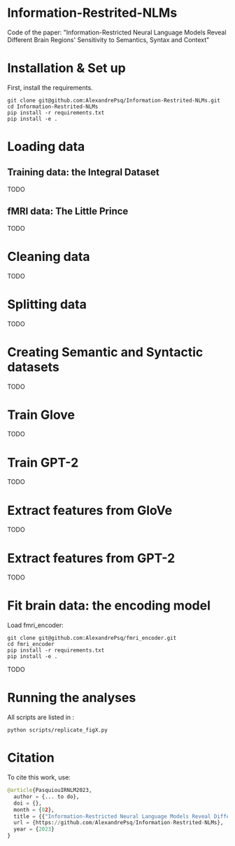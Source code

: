 # Information-Restrited-NLMs
Code of the paper: "Information-Restricted Neural Language Models Reveal Different Brain Regions' Sensitivity to Semantics, Syntax and Context"

# Installation & Set up

First, install the requirements.

```shell
git clone git@github.com:AlexandrePsq/Information-Restrited-NLMs.git
cd Information-Restrited-NLMs
pip install -r requirements.txt
pip install -e .
```

# Loading data

## Training data: the Integral Dataset

TODO

## fMRI data: The Little Prince

TODO

# Cleaning data

TODO

# Splitting data

TODO

# Creating Semantic and Syntactic datasets

TODO

# Train Glove

TODO

# Train GPT-2

TODO

# Extract features from GloVe

TODO

# Extract features from GPT-2

TODO


# Fit brain data: the encoding model

Load fmri_encoder:

```shell
git clone git@github.com:AlexandrePsq/fmri_encoder.git
cd fmri_encoder
pip install -r requirements.txt
pip install -e .
```

TODO

# Running the analyses

All scripts are listed in :

```shell
python scripts/replicate_figX.py
```



# Citation


To cite this work, use:

```python
@article{PasquiouIRNLM2023,
  author = {... to do},
  doi = {},
  month = {02},
  title = {{"Information-Restricted Neural Language Models Reveal Different Brain Regions' Sensitivity to Semantics, Syntax and Context"}},
  url = {https://github.com/AlexandrePsq/Information-Restrited-NLMs},
  year = {2023}
}
```